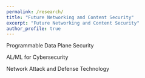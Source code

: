 ```yaml
---
permalink: /research/
title: "Future Networking and Content Security"
excerpt: "Future Networking and Content Security"
author_profile: true
---
```


Programmable Data Plane Security

AL/ML for Cybersecurity

Network Attack and Defense Technology






